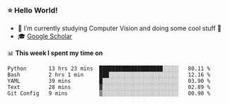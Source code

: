 ### ⭐️ Hello World!

<!--
**hologerry/hologerry** is a ✨ _special_ ✨ repository because its `README.md` (this file) appears on your GitHub profile.

Here are some ideas to get you started:

- 🔭 I’m currently working and studying on Computer Vision
- 🌱 I’m currently learning at Peking University
- 💬 Ask me about 
- 📫 How to reach me: E-mail
- 😄 Pronouns: he/his
- ⚡ Fun fact: Music is the Power
-->


- 🔭 I’m currently studying Computer Vision and doing some cool stuff 🤖
- 🎓 [Google Scholar](https://scholar.google.com/citations?user=3ykqW9wAAAAJ&hl=en)


📊 **This week I spent my time on**

<!--START_SECTION:waka-->

```text
Python       13 hrs 23 mins  ████████████████████░░░░░   80.11 %
Bash         2 hrs 1 min     ███░░░░░░░░░░░░░░░░░░░░░░   12.16 %
YAML         39 mins         █░░░░░░░░░░░░░░░░░░░░░░░░   03.90 %
Text         28 mins         ▓░░░░░░░░░░░░░░░░░░░░░░░░   02.89 %
Git Config   9 mins          ▒░░░░░░░░░░░░░░░░░░░░░░░░   00.90 %
```

<!--END_SECTION:waka-->
